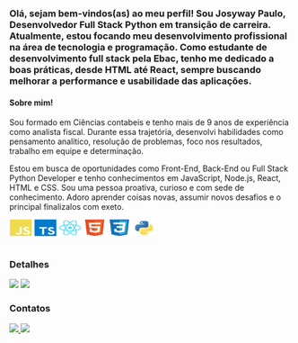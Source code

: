 ### Olá, sejam bem-vindos(as) ao meu perfil! Sou Josyway Paulo, Desenvolvedor Full Stack Python em transição de carreira. Atualmente, estou focando meu desenvolvimento profissional na área de tecnologia e programação. Como estudante de desenvolvimento full stack pela Ebac, tenho me dedicado a boas práticas, desde HTML até React, sempre buscando melhorar a performance e usabilidade das aplicações.

#### Sobre mim!
Sou formado em Ciências contabeis e tenho mais de 9 anos de experiência como analista fiscal. Durante essa trajetória, desenvolvi habilidades como pensamento analítico, resolução de problemas, foco nos resultados, trabalho em equipe e determinação.

Estou em busca de oportunidades como Front-End, Back-End ou Full Stack Python Developer e tenho conhecimentos em  JavaScript, Node.js, React, HTML e CSS. Sou uma pessoa proativa, curioso e com sede de conhecimento. Adoro aprender coisas novas, assumir novos desafios e o principal finalizalos com exeto.

<div style = "display: inline_block">
  <img align = "center" alt = "Rafa-Js" height = "30" width = "40" src = "https://raw.githubusercontent.com/devicons/devicon/master/icons/javascript/javascript-plain.svg">
  <img align = "center" alt = "Rafa-Ts" height = "30" width = "40" src = "https://raw.githubusercontent.com/devicons/devicon/master/icons/typescript/typescript-plain.svg">
  <img align = "center" alt = "Rafa-React" height = "30" width = "40" src = "https://raw.githubusercontent.com/devicons/devicon/master/icons/react/react-original.svg">
  <img align = "center" alt = "Rafa-HTML" height = "30" width = "40" src = "https://raw.githubusercontent.com/devicons/devicon/master/icons/html5/html5-original.svg" >
  <img align = "center" alt = "Rafa-CSS" height = "30" width = "40" src = "https://raw.githubusercontent.com/devicons/devicon/master/icons/css3/css3-original.svg">
  <img align = "center" alt = "Rafa-Python" height = "30" width = "40" src = "https://raw.githubusercontent.com/devicons/devicon/master/icons/python/python-original.svg">
 </div>​​


### Detalhes
<div>
  <img height="180em" src="https://github-readme-stats.vercel.app/api?username=Josyway&show_icons=true&theme=dracula&include_all_commits=true&count_private=true"/>
  <img height="180em" src="https://github-readme-stats.vercel.app/api/top-langs/?username=Josyway&layout=compact&langs_count=7&theme=dracula"/>
</div>

### Contatos
<div>
  <a href = "josywaypaulo@gmail.com"><img src = "https://img.shields.io/badge/-Gmail-%23333?style=for-the-badge&logo=gmail&logoColor=white" target = "_blank" ></ a >
  <a href = "https://www.linkedin.com/in/josyway-paulo" target = "_blank"><img src = "https://img.shields.io/badge/-LinkedIn-%230077B5?style=for-the-badge&logo=linkedin&logoColor=white" target = "_blank"></ a >
</div>

